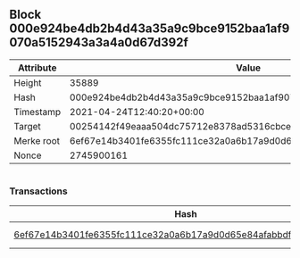 ## Block 000e924be4db2b4d43a35a9c9bce9152baa1af9070a5152943a3a4a0d67d392f

Attribute | Value
--- | ---
Height | 35889
Hash | 000e924be4db2b4d43a35a9c9bce9152baa1af9070a5152943a3a4a0d67d392f
Timestamp | 2021-04-24T12:40:20+00:00
Target | 00254142f49eaaa504dc75712e8378ad5316cbcead634704b3734b6271167cc4
Merke root | 6ef67e14b3401fe6355fc111ce32a0a6b17a9d0d65e84afabbdf724ef0635684
Nonce | 2745900161

```

```

### Transactions

Hash | Amount
--- | ---
[6ef67e14b3401fe6355fc111ce32a0a6b17a9d0d65e84afabbdf724ef0635684](6ef67e14b3401fe6355fc111ce32a0a6b17a9d0d65e84afabbdf724ef0635684.md) | 10.00000000 SKEPTI 
